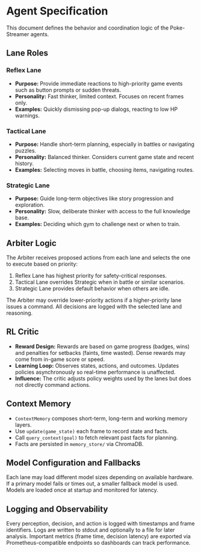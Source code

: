 # Agent Specification

This document defines the behavior and coordination logic of the Poke-Streamer agents.

## Lane Roles

### Reflex Lane
- **Purpose:** Provide immediate reactions to high-priority game events such as button prompts or sudden threats.
- **Personality:** Fast thinker, limited context. Focuses on recent frames only.
- **Examples:** Quickly dismissing pop-up dialogs, reacting to low HP warnings.

### Tactical Lane
- **Purpose:** Handle short-term planning, especially in battles or navigating puzzles.
- **Personality:** Balanced thinker. Considers current game state and recent history.
- **Examples:** Selecting moves in battle, choosing items, navigating routes.

### Strategic Lane
- **Purpose:** Guide long-term objectives like story progression and exploration.
- **Personality:** Slow, deliberate thinker with access to the full knowledge base.
- **Examples:** Deciding which gym to challenge next or when to train.

## Arbiter Logic

The Arbiter receives proposed actions from each lane and selects the one to execute based on priority:
1. Reflex Lane has highest priority for safety-critical responses.
2. Tactical Lane overrides Strategic when in battle or similar scenarios.
3. Strategic Lane provides default behavior when others are idle.

The Arbiter may override lower-priority actions if a higher-priority lane issues a command. All decisions are logged with the selected lane and reasoning.

## RL Critic

- **Reward Design:** Rewards are based on game progress (badges, wins) and penalties for setbacks (faints, time wasted). Dense rewards may come from in-game score or speed.
- **Learning Loop:** Observes states, actions, and outcomes. Updates policies asynchronously so real-time performance is unaffected.
- **Influence:** The critic adjusts policy weights used by the lanes but does not directly command actions.

## Context Memory
- `ContextMemory` composes short-term, long-term and working memory layers.
- Use `update(game_state)` each frame to record state and facts.
- Call `query_context(goal)` to fetch relevant past facts for planning.
- Facts are persisted in `memory_store/` via ChromaDB.

## Model Configuration and Fallbacks

Each lane may load different model sizes depending on available hardware. If a primary model fails or times out, a smaller fallback model is used. Models are loaded once at startup and monitored for latency.

## Logging and Observability

Every perception, decision, and action is logged with timestamps and frame identifiers. Logs are written to stdout and optionally to a file for later analysis. Important metrics (frame time, decision latency) are exported via Prometheus-compatible endpoints so dashboards can track performance.

